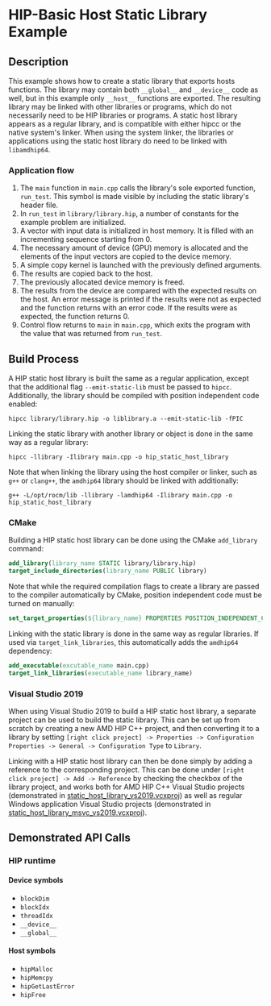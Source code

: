 # HIP-Basic Host Static Library Example

## Description

This example shows how to create a static library that exports hosts functions. The library may contain both `__global__` and `__device__` code as well, but in this example only `__host__` functions are exported. The resulting library may be linked with other libraries or programs, which do not necessarily need to be HIP libraries or programs. A static host library appears as a regular library, and is compatible with either hipcc or the native system's linker. When using the system linker, the libraries or applications using the static host library do need to be linked with `libamdhip64`.

### Application flow

1. The `main` function in `main.cpp` calls the library's sole exported function, `run_test`. This symbol is made visible by including the static library's header file.
2. In `run_test` in `library/library.hip`, a number of constants for the example problem are initialized.
3. A vector with input data is initialized in host memory. It is filled with an incrementing sequence starting from 0.
4. The necessary amount of device (GPU) memory is allocated and the elements of the input vectors are copied to the device memory.
5. A simple copy kernel is launched with the previously defined arguments.
6. The results are copied back to the host.
7. The previously allocated device memory is freed.
8. The results from the device are compared with the expected results on the host. An error message is printed if the results were not as expected and the function returns with an error code. If the results were as expected, the function returns 0.
9. Control flow returns to `main` in `main.cpp`, which exits the program with the value that was returned from `run_test`.

## Build Process

A HIP static host library is built the same as a regular application, except that the additional flag `--emit-static-lib` must be passed to `hipcc`. Additionally, the library should be compiled with position independent code enabled:

```shell
hipcc library/library.hip -o liblibrary.a --emit-static-lib -fPIC
```

Linking the static library with another library or object is done in the same way as a regular library:

```shell
hipcc -llibrary -Ilibrary main.cpp -o hip_static_host_library
```

Note that when linking the library using the host compiler or linker, such as `g++` or `clang++`, the `amdhip64` library should be linked with additionally:

```shell
g++ -L/opt/rocm/lib -llibrary -lamdhip64 -Ilibrary main.cpp -o hip_static_host_library
```

### CMake

Building a HIP static host library can be done using the CMake `add_library` command:

```cmake
add_library(library_name STATIC library/library.hip)
target_include_directories(library_name PUBLIC library)
```

Note that while the required compilation flags to create a library are passed to the compiler automatically by CMake, position independent code must be turned on manually:

```cmake
set_target_properties(${library_name} PROPERTIES POSITION_INDEPENDENT_CODE ON)
```

Linking with the static library is done in the same way as regular libraries. If used via `target_link_libraries`, this automatically adds the `amdhip64` dependency:

```cmake
add_executable(excutable_name main.cpp)
target_link_libraries(executable_name library_name)
```

### Visual Studio 2019

When using Visual Studio 2019 to build a HIP static host library, a separate project can be used to build the static library. This can be set up from scratch by creating a new AMD HIP C++ project, and then converting it to a library by setting `[right click project] -> Properties -> Configuration Properties -> General -> Configuration Type` to `Library`.

Linking with a HIP static host library can then be done simply by adding a reference to the corresponding project. This can be done under `[right click project] -> Add -> Reference` by checking the checkbox of the library project, and works both for AMD HIP C++ Visual Studio projects (demonstrated in [static_host_library_vs2019.vcxproj](./static_host_library_vs2019.vcxproj)) as well as regular Windows application Visual Studio projects (demonstrated in [static_host_library_msvc_vs2019.vcxproj](./static_host_library_msvc/static_host_library_msvc_vs2019.vcxproj)).

## Demonstrated API Calls

### HIP runtime

#### Device symbols

- `blockDim`
- `blockIdx`
- `threadIdx`
- `__device__`
- `__global__`

#### Host symbols

- `hipMalloc`
- `hipMemcpy`
- `hipGetLastError`
- `hipFree`
